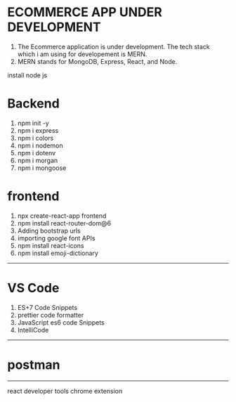 # ECOMMERCE APP UNDER DEVELOPMENT

1. The Ecommerce application is under development. The tech stack which i am using for developement is MERN.
2. MERN stands for MongoDB, Express, React, and Node.

install node js

# Backend

1. npm init -y
2. npm i express
3. npm i colors
4. npm i nodemon
5. npm i dotenv
6. npm i morgan
7. npm i mongoose

# frontend

1. npx create-react-app frontend
2. npm install react-router-dom@6
3. Adding bootstrap urls
4. importing google font APIs
5. npm install react-icons
6. npm install emoji-dictionary

---

# VS Code

1.  ES+7 Code Snippets
2.  prettier code formatter
3.  JavaScript es6 code Snippets
4.  IntelliCode

---

# postman

---

react developer tools chrome extension
